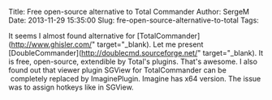 Title: Free open-source alternative to Total Commander
Author: SergeM
Date: 2013-11-29 15:35:00
Slug: fre-open-source-alternative-to-total
Tags: 

It seems I almost found alternative for [TotalCommander](http://www.ghisler.com/" target="_blank).
Let me present [DoubleCommander](http://doublecmd.sourceforge.net/" target="_blank).
It is free, open-source, extendible by Total's plugins. That's awesome.
I also found out that viewer plugin SGView for TotalCommander can be &nbsp;completely replaced by ImaginePlugin. Imagine has x64 version. The issue was to assign hotkeys like in SGView.